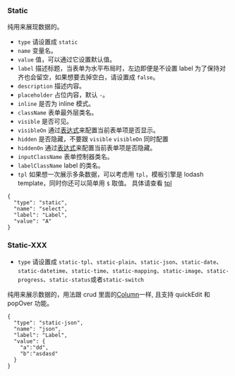### Static

纯用来展现数据的。

-   `type` 请设置成 `static`
-   `name` 变量名。
-   `value` 值，可以通过它设置默认值。
-   `label` 描述标题，当表单为水平布局时，左边即便是不设置 label 为了保持对齐也会留空，如果想要去掉空白，请设置成 `false`。
-   `description` 描述内容。
-   `placeholder` 占位内容，默认 `-`。
-   `inline` 是否为 inline 模式。
-   `className` 表单最外层类名。
-   `visible` 是否可见。
-   `visibleOn` 通过[表达式](#表达式)来配置当前表单项是否显示。
-   `hidden` 是否隐藏，不要跟 `visible` `visibleOn` 同时配置
-   `hiddenOn` 通过[表达式](#表达式)来配置当前表单项是否隐藏。
-   `inputClassName` 表单控制器类名。
-   `labelClassName` label 的类名。
-   `tpl` 如果想一次展示多条数据，可以考虑用 `tpl`，模板引擎是 lodash template，同时你还可以简单用 `$` 取值。 具体请查看 [tpl](#tpl)

```schema:height="250" scope="form-item"
{
  "type": "static",
  "name": "select",
  "label": "Label",
  "value": "A"
}
```

### Static-XXX

-   `type` 请设置成 `static-tpl`、`static-plain`、`static-json`、`static-date`、`static-datetime`、`static-time`、`static-mapping`、`static-image`、`static-progress`、`static-status`或者`static-switch`

纯用来展示数据的，用法跟 crud 里面的[Column](#column)一样, 且支持 quickEdit 和 popOver 功能。

```schema:height="250" scope="form-item"
{
  "type": "static-json",
  "name": "json",
  "label": "Label",
  "value": {
    "a":"dd",
    "b":"asdasd"
  }
}
```
